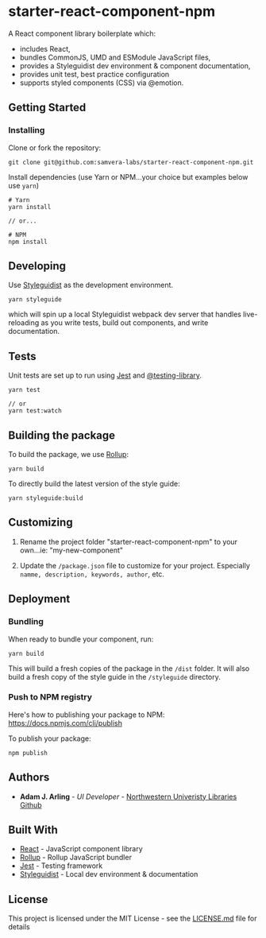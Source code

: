 # starter-react-component-npm

A React component library boilerplate which:

- includes React,
- bundles CommonJS, UMD and ESModule JavaScript files,
- provides a Styleguidist dev environment &amp; component documentation,
- provides unit test, best practice configuration
- supports styled components (CSS) via @emotion.

## Getting Started

### Installing

Clone or fork the repository:

```
git clone git@github.com:samvera-labs/starter-react-component-npm.git
```

Install dependencies (use Yarn or NPM...your choice but examples below use `yarn`)

```
# Yarn
yarn install

// or...

# NPM
npm install
```

## Developing

Use [Styleguidist](https://react-styleguidist.js.org/) as the development environment.

```
yarn styleguide
```

which will spin up a local Styleguidist webpack dev server that handles live-reloading as you write tests, build out components, and write documentation.

## Tests

Unit tests are set up to run using [Jest](https://jestjs.io/) and [@testing-library](https://testing-library.com/).

```
yarn test

// or
yarn test:watch
```

## Building the package

To build the package, we use [Rollup](https://rollupjs.org/):

```
yarn build
```

To directly build the latest version of the style guide:

```
yarn styleguide:build
```

## Customizing

1. Rename the project folder "starter-react-component-npm" to your own...ie: "my-new-component"

2. Update the `/package.json` file to customize for your project. Especially `namme, description, keywords, author`, etc.

## Deployment

### Bundling

When ready to bundle your component, run:

```
yarn build
```

This will build a fresh copies of the package in the `/dist` folder. It will also build a fresh copy of the style guide in the `/styleguide` directory.

### Push to NPM registry

Here's how to publishing your package to NPM:
https://docs.npmjs.com/cli/publish

To publish your package:

```
npm publish
```

## Authors

- **Adam J. Arling** - _UI Developer_ - [Northwestern Univeristy Libraries](https://github.com/nulib) [Github](https://github.com/adamjarling)

## Built With

- [React](https://reactjs.org/) - JavaScript component library
- [Rollup](https://rollupjs.org/) - Rollup JavaScript bundler
- [Jest](https://jestjs.io/) - Testing framework
- [Styleguidist](https://react-styleguidist.js.org/) - Local dev environment &amp; documentation

## License

This project is licensed under the MIT License - see the [LICENSE.md](LICENSE.md) file for details

